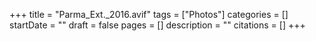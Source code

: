+++
title = "Parma_Ext._2016.avif"
tags = ["Photos"]
categories = []
startDate = ""
draft = false
pages = []
description = ""
citations = []
+++
